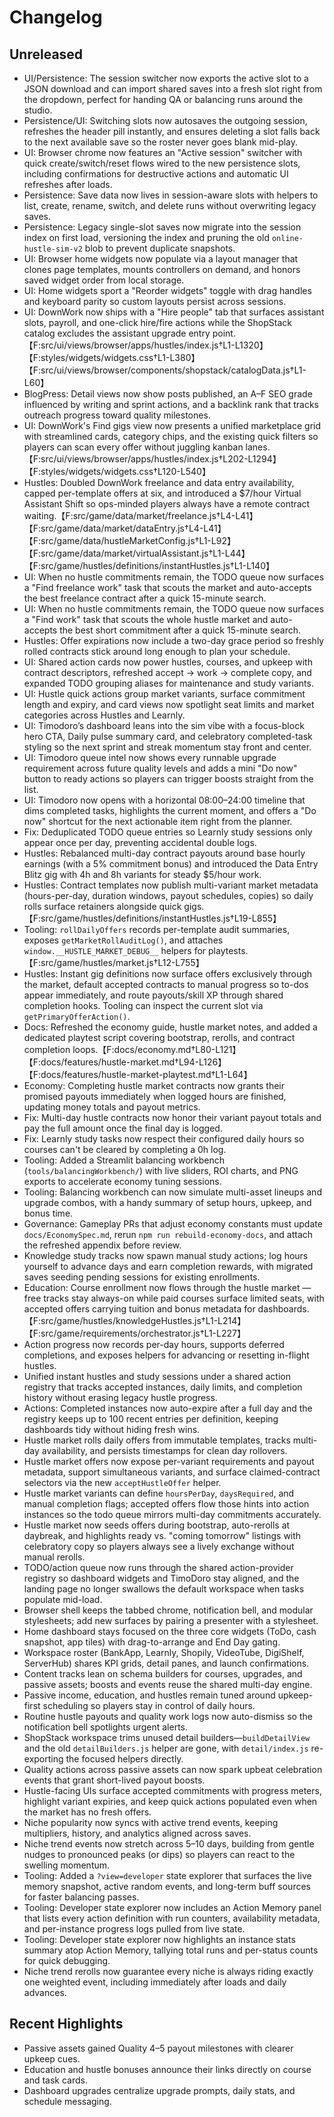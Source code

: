 # Changelog

## Unreleased
- UI/Persistence: The session switcher now exports the active slot to a JSON download and can import shared saves into a fresh slot right from the dropdown, perfect for handing QA or balancing runs around the studio.
- Persistence/UI: Switching slots now autosaves the outgoing session, refreshes the header pill instantly, and ensures deleting a slot falls back to the next available save so the roster never goes blank mid-play.
- UI: Browser chrome now features an "Active session" switcher with quick create/switch/reset flows wired to the new persistence slots, including confirmations for destructive actions and automatic UI refreshes after loads.
- Persistence: Save data now lives in session-aware slots with helpers to list, create, rename, switch, and delete runs without overwriting legacy saves.
- Persistence: Legacy single-slot saves now migrate into the session index on first load, versioning the index and pruning the old `online-hustle-sim-v2` blob to prevent duplicate snapshots.
- UI: Browser home widgets now populate via a layout manager that clones page templates, mounts controllers on demand, and honors saved widget order from local storage.
- UI: Home widgets sport a "Reorder widgets" toggle with drag handles and keyboard parity so custom layouts persist across sessions.
- UI: DownWork now ships with a "Hire people" tab that surfaces assistant slots, payroll, and one-click hire/fire actions while the ShopStack catalog excludes the assistant upgrade entry point.【F:src/ui/views/browser/apps/hustles/index.js†L1-L1320】【F:styles/widgets/widgets.css†L1-L380】【F:src/ui/views/browser/components/shopstack/catalogData.js†L1-L60】
- BlogPress: Detail views now show posts published, an A–F SEO grade influenced by writing and sprint actions, and a backlink rank that tracks outreach progress toward quality milestones.
- UI: DownWork's Find gigs view now presents a unified marketplace grid with streamlined cards, category chips, and the existing quick filters so players can scan every offer without juggling kanban lanes.【F:src/ui/views/browser/apps/hustles/index.js†L202-L1294】【F:styles/widgets/widgets.css†L120-L540】
- Hustles: Doubled DownWork freelance and data entry availability, capped per-template offers at six, and introduced a $7/hour Virtual Assistant Shift so ops-minded players always have a remote contract waiting.【F:src/game/data/market/freelance.js†L4-L41】【F:src/game/data/market/dataEntry.js†L4-L41】【F:src/game/data/hustleMarketConfig.js†L1-L92】【F:src/game/data/market/virtualAssistant.js†L1-L44】【F:src/game/hustles/definitions/instantHustles.js†L1-L140】
- UI: When no hustle commitments remain, the TODO queue now surfaces a "Find freelance work" task that scouts the market and auto-accepts the best freelance contract after a quick 15-minute search.
- UI: When no hustle commitments remain, the TODO queue now surfaces a "Find work" task that scouts the whole hustle market and auto-accepts the best short commitment after a quick 15-minute search.
- Hustles: Offer expirations now include a two-day grace period so freshly rolled contracts stick around long enough to plan your schedule.
- UI: Shared action cards now power hustles, courses, and upkeep with contract descriptors, refreshed accept → work → complete copy, and expanded TODO grouping aliases for maintenance and study variants.
- UI: Hustle quick actions group market variants, surface commitment length and expiry, and card views now spotlight seat limits and market categories across Hustles and Learnly.
- UI: Timodoro’s dashboard leans into the sim vibe with a focus-block hero CTA, Daily pulse summary card, and celebratory completed-task styling so the next sprint and streak momentum stay front and center.
- UI: Timodoro queue intel now shows every runnable upgrade requirement across future quality levels and adds a mini "Do now" button to ready actions so players can trigger boosts straight from the list.
- UI: Timodoro now opens with a horizontal 08:00–24:00 timeline that dims completed tasks, highlights the current moment, and offers a "Do now" shortcut for the next actionable item right from the planner.
- Fix: Deduplicated TODO queue entries so Learnly study sessions only appear once per day, preventing accidental double logs.
- Hustles: Rebalanced multi-day contract payouts around base hourly earnings (with a 5% commitment bonus) and introduced the Data Entry Blitz gig with 4h and 8h variants for steady $5/hour work.
- Hustles: Contract templates now publish multi-variant market metadata (hours-per-day, duration windows, payout schedules, copies) so daily rolls surface retainers alongside quick gigs.【F:src/game/hustles/definitions/instantHustles.js†L19-L855】
- Tooling: `rollDailyOffers` records per-template audit summaries, exposes `getMarketRollAuditLog()`, and attaches `window.__HUSTLE_MARKET_DEBUG__` helpers for playtests.【F:src/game/hustles/market.js†L12-L755】
- Hustles: Instant gig definitions now surface offers exclusively through the market, default accepted contracts to manual progress so to-dos appear immediately, and route payouts/skill XP through shared completion hooks. Tooling can inspect the current slot via `getPrimaryOfferAction()`.
- Docs: Refreshed the economy guide, hustle market notes, and added a dedicated playtest script covering bootstrap, rerolls, and contract completion loops.【F:docs/economy.md†L80-L121】【F:docs/features/hustle-market.md†L94-L126】【F:docs/features/hustle-market-playtest.md†L1-L64】
- Economy: Completing hustle market contracts now grants their promised payouts immediately when logged hours are finished, updating money totals and payout metrics.
- Fix: Multi-day hustle contracts now honor their variant payout totals and pay the full amount once the final day is logged.
- Fix: Learnly study tasks now respect their configured daily hours so courses can't be cleared by completing a 0h log.
- Tooling: Added a Streamlit balancing workbench (`tools/balancingWorkbench/`) with live sliders, ROI charts, and PNG exports to accelerate economy tuning sessions.
- Tooling: Balancing workbench can now simulate multi-asset lineups and upgrade combos, with a handy summary of setup hours, upkeep, and bonus time.
- Governance: Gameplay PRs that adjust economy constants must update `docs/EconomySpec.md`, rerun `npm run rebuild-economy-docs`, and attach the refreshed appendix before review.
- Knowledge study tracks now spawn manual study actions; log hours yourself to advance days and earn completion rewards, with migrated saves seeding pending sessions for existing enrollments.
- Education: Course enrollment now flows through the hustle market — free tracks stay always-on while paid courses surface limited seats, with accepted offers carrying tuition and bonus metadata for dashboards.【F:src/game/hustles/knowledgeHustles.js†L1-L214】【F:src/game/requirements/orchestrator.js†L1-L227】
- Action progress now records per-day hours, supports deferred completions, and exposes helpers for advancing or resetting in-flight hustles.
- Unified instant hustles and study sessions under a shared action registry that tracks accepted instances, daily limits, and
  completion history without erasing legacy hustle progress.
- Actions: Completed instances now auto-expire after a full day and the registry keeps up to 100 recent entries per definition,
  keeping dashboards tidy without hiding fresh wins.
- Hustle market rolls daily offers from immutable templates, tracks multi-day availability, and persists timestamps for clean day rollovers.
- Hustle market offers now expose per-variant requirements and payout metadata, support simultaneous variants, and surface claimed-contract selectors via the new `acceptHustleOffer` helper.
- Hustle market variants can define `hoursPerDay`, `daysRequired`, and manual completion flags; accepted offers flow those hints into action instances so the todo queue mirrors multi-day commitments accurately.
- Hustle market now seeds offers during bootstrap, auto-rerolls at daybreak, and highlights ready vs. "coming tomorrow" listings with celebratory copy so players always see a lively exchange without manual rerolls.
- TODO/action queue now runs through the shared action-provider registry so dashboard widgets and TimoDoro stay aligned, and the landing page no longer swallows the default workspace when tasks populate mid-load.
- Browser shell keeps the tabbed chrome, notification bell, and modular stylesheets; add new surfaces by pairing a presenter with a stylesheet.
- Home dashboard stays focused on the three core widgets (ToDo, cash snapshot, app tiles) with drag-to-arrange and End Day gating.
- Workspace roster (BankApp, Learnly, Shopily, VideoTube, DigiShelf, ServerHub) shares KPI grids, detail panes, and launch confirmations.
- Content tracks lean on schema builders for courses, upgrades, and passive assets; boosts and events reuse the shared multi-day engine.
- Passive income, education, and hustles remain tuned around upkeep-first scheduling so players stay in control of daily hours.
- Routine hustle payouts and quality work logs now auto-dismiss so the notification bell spotlights urgent alerts.
- ShopStack workspace trims unused detail builders—`buildDetailView` and the old `detailBuilders.js` helper are gone, with `detail/index.js` re-exporting the focused helpers directly.
- Quality actions across passive assets can now spark upbeat celebration events that grant short-lived payout boosts.
- Hustle-facing UIs surface accepted commitments with progress meters, highlight variant expiries, and keep quick actions populated even when the market has no fresh offers.
- Niche popularity now syncs with active trend events, keeping multipliers, history, and analytics aligned across saves.
- Niche trend events now stretch across 5–10 days, building from gentle nudges to pronounced peaks (or dips) so players can react to the swelling momentum.
- Tooling: Added a `?view=developer` state explorer that surfaces the live memory snapshot, active random events, and long-term buff sources for faster balancing passes.
- Tooling: Developer state explorer now includes an Action Memory panel that lists every action definition with run counters, availability metadata, and per-instance progress logs pulled from live state.
- Tooling: Developer state explorer now highlights an instance stats summary atop Action Memory, tallying total runs and per-status counts for quick debugging.
- Niche trend rerolls now guarantee every niche is always riding exactly one weighted event, including immediately after loads and daily advances.

## Recent Highlights
- Passive assets gained Quality 4–5 payout milestones with clearer upkeep cues.
- Education and hustle bonuses announce their links directly on course and task cards.
- Dashboard upgrades centralize upgrade prompts, daily stats, and schedule messaging.
